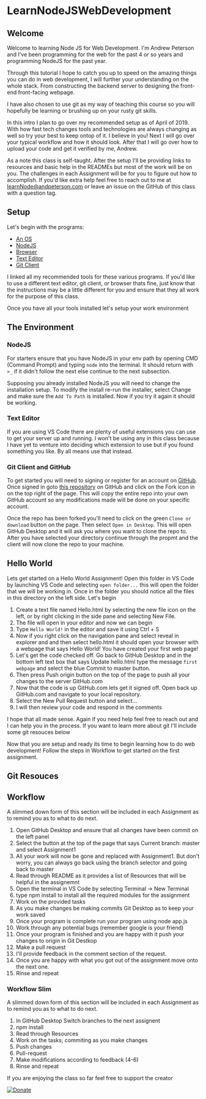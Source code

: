 # LearnNodeJSWebDevelopment

## Welcome
Welcome to learning Node JS for Web Development. I'm Andrew Peterson and I've been programming for the web for the past 4 or so years and programming NodeJS for the past year.

Through this tutorial I hope to catch you up to speed on the amazing things you can do in web development, I will further your understanding on the whole stack. From constructing the backend server to designing the front-end front-facing webpage.

I have also chosen to use git as my way of teaching this course so you will hopefully be learning or brushing up on your rusty git skills.

In this intro I plan to go over my recommended setup as of April of 2019. With how fast tech changes tools and technologies are always changing as well so try your best to keep ontop of it. I believe in you! Next I will go over your typical workflow and how it should look. After that I will go over how to upload your code and get it verified by me, Andrew.

As a note this class is self-taught. After the setup I'll be providing links to resources and basic help in the READMEs but most of the work will be on you. The challenges in each Assignment will be for you to figure out how to accomplish. 
If you'd like extra help feel free to reach out to me at learnNode@andpeterson.com or leave an issue on the GitHub of this class with a question tag.

## Setup
Let's begin with the programs:
- [An OS](https://www.microsoft.com/en-us/software-download/windows10)
- [NodeJS](https://nodejs.org/en/download/)
- [Browser](https://www.google.com/chrome/)
- [Text Editor](https://code.visualstudio.com/)
- [Git Client](https://desktop.github.com/)

I linked all my recommended tools for these various programs. If you'd like to use a different text editor, git client, or browser thats fine, just know that the instructions may be a little different for you and ensure that they all work for the purpose of this class.

Once you have all your tools installed let's setup your work environment

## The Environment
### NodeJS
For starters ensure that you have NodeJS in your env path by opening CMD (Command Prompt) and typing `node` into the terminal. It should return with `>_` if it didn't follow the next else continue to the next subsection. 

Supposing you already installed NodeJS you will need to change the installation setup. To modify the install re-run the installer, select Change and make sure the `Add To Path` is installed.
Now if you try it again it should be working.

### Text Editor
If you are using VS Code there are plenty of useful extensions you can use to get your server up and running. I won't be using any in this class because I have yet to venture into deciding which extension to use but if you found something you like. By all means use that instead.

### Git Client and GitHub
To get started you will need to signing or register for an account on [GitHub](https://github.com/). Once signed in goto [this repository](https://github.com/andpeterson/LearnNodeJSWebDevelopment) on GitHub
and click on the Fork icon in on the top right of the page. This will copy the entire repo into your own GitHub account so any modifications made will be done on your specific account.

Once the repo has been forked you'll need to click on the green `Clone or download` button on the page. Then select `Open in Desktop`.
This will open GitHub Desktop and it will ask you where you want to clone the repo to. After you have selected your directory continue through the propmt and the client will now clone the repo to your machine.

## Hello World
Lets get started on a Hello World Assignment!
Open this folder in VS Code by launching VS Code and selecting `open folder...` this will open the folder that we will be working in.
Once in the folder you should notice all the files in this directory on the left side. Let's begin
1. Create a text file named Hello.html by selecting the new file icon on the left, or by right clicking in the side pane and selecting New File.
2. The file will open in your editor and now we can begin
3. Type `Hello World!` in the editor and save it using Ctrl + S
4. Now if you right click on the navigation pane and select reveal in explorer and and then select hello.html it should open your browser with a webpage that says Hello World! You have created your first web page!
5. Let's get the code checked off. Go back to GitHub Desktop and in the bottom left text box that says Update hello.html type the message `first webpage` and select the blue Commit to master button.
6. Then press Push origin button on the top of the page to push all your changes to the server GitHub.com
6. Now that the code is up GitHub.com lets get it signed off. Open back up GitHub.com and navigate to your local repository.
7. Select the New Pull Request button and select...
8. I will then review your code and respond in the comments

I hope that all made sense. Again if you need help feel free to reach out and I can help you in the process. If you want to learn more about git I'll include some git resouces below

Now that you are setup and ready its time to begin learning how to do web development! Follow the steps in Workflow to get started on the first assignment.

## Git Resouces

## Workflow
A slimmed down form of this section will be included in each Assignment as to remind you as to what to do next.
1. Open GitHub Desktop and ensure that all changes have been commit on the left panel
2. Select the button at the top of the page that says Current branch: master and select Assignment1
3. All your work will now be gone and replaced with Assignment1. But don't worry, you can always go back using the branch selector and going back to master
4. Read through README as it provides a list of Resources that will be helpful in the assignemnt
5. Open the terminal in VS Code by selecting Terminal -> New Terminal
6. type npm install to install all the required modules for the assignment
5. Work on the provided tasks
6. As you make changes be making commits Git Desktop as to keep your work saved
7. Once your program is complete run your program using node app.js
8. Work through any potential bugs (remember google is your friend)
9. Once your program is finished and you are happy with it push your changes to origin in Git Destkop
10. Make a pull request
11. I'll provide feedback in the comment section of the request.
12. Once you are happy with what you got out of the assignment move onto the next one.
13. Rinse and repeat


### Workflow Slim
A slimmed down form of this section will be included in each Assignment as to remind you as to what to do next.
1. In GitHub Desktop Switch branches to the next assignent
2. npm install
3. Read through Resources
4. Work on the tasks; commiting as you make changes
5. Push changes
6. Pull-request
7. Make modifications according to feedback (4-6)
8. Rinse and repeat

If you are enjoying the class so far feel free to support the creator

[![Donate](https://img.shields.io/badge/Donate-PayPal-green.svg)](https://www.paypal.com/cgi-bin/webscr?cmd=_donations&business=FDNMZNKLK7GZL&currency_code=USD&source=url)